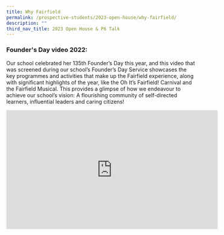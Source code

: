 ```yaml
---
title: Why Fairfield
permalink: /prospective-students/2023-open-house/why-fairfield/
description: ""
third_nav_title: 2023 Open House & P6 Talk
---
```




### Founder's Day video 2022:

Our school celebrated her 135th Founder’s Day this year, and this video that was screened during our school’s Founder’s Day Service showcases the key programmes and activities that make up the Fairfield experience, along with significant highlights of the year, like the Oh It’s Fairfield! Carnival and the Fairfield Musical. This provides a glimpse of how we endeavour to achieve our school’s vision: A flourishing community of self-directed learners, influential leaders and caring citizens!

<iframe allowfullscreen="" allow="accelerometer; autoplay; clipboard-write; encrypted-media; gyroscope; picture-in-picture; web-share" frameborder="0" title="YouTube video player" src="https://www.youtube.com/embed/oBpXu_EHQ6w?si=Q-9rzjxSSm2E38Pl" height="315" width="560"></iframe>